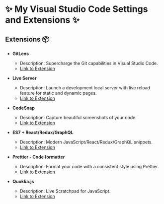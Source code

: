 # ✨ My Visual Studio Code Settings and Extensions ✨

## Extensions 📦

- **GitLens**
  - Description: Supercharge the Git capabilities in Visual Studio Code.
  - [Link to Extension](https://marketplace.visualstudio.com/items/eamodio.gitlens)

- **Live Server**
  - Description: Launch a development local server with live reload feature for static and dynamic pages.
  - [Link to Extension](https://marketplace.visualstudio.com/items/ritwickdey.LiveServer)

- **CodeSnap**
  - Description: Capture beautiful screenshots of your code.
  - [Link to Extension](https://marketplace.visualstudio.com/items/codesnapio/codesnap)

- **ES7 + React/Redux/GraphQL**
  - Description: Modern JavaScript/React/Redux/GraphQL snippets.
  - [Link to Extension](https://marketplace.visualstudio.com/items/dsznajder.es7-react-js-snippets)

- **Prettier - Code formatter**
  - Description: Format your code with a consistent style using Prettier.
  - [Link to Extension](https://marketplace.visualstudio.com/items/esbenp.prettier-vscode)

- **Quokka.js**
  - Description: Live Scratchpad for JavaScript.
  - [Link to Extension](https://marketplace.visualstudio.com/items/wallabyjs.quokka-vscode)
